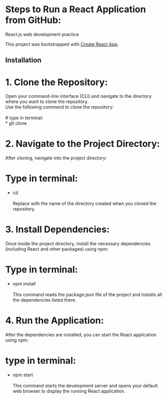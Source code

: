 # Steps to Run a React Application from GitHub:
React.js web development practice

This project was bootstrapped with [Create React App](https://github.com/facebook/create-react-app).

## Installation
# 1. Clone the Repository:
<p>Open your command-line interface (CLI) and navigate to the directory where you want to clone the repository.<br>
Use the following command to clone the repository:<br><br>
# type in terminal:<br>
* git clone <https://github.com/shakeel159/React.js_practice></https:><br>

# 2. Navigate to the Project Directory:
After cloning, navigate into the project directory:<br>
# Type in terminal:<br>
* cd <project-directory><br><br>
Replace <project-directory> with the name of the directory created when you cloned the repository.<br>

# 3. Install Dependencies:
Once inside the project directory, install the necessary dependencies (including React and other packages) using npm:<br>
# Type in terminal:<br>
* npm install<br><br>
This command reads the package.json file of the project and installs all the dependencies listed there.<br>

# 4. Run the Application:<br>
After the dependencies are installed, you can start the React application using npm:<br>
# type in terminal:<br>
* npm start<br><br>
This command starts the development server and opens your default web browser to display the running React application.<br>

